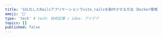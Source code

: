 ```yaml
---
title: 'SSL化したRailsアプリケーションでvite_railsを動作させる方法（Docker環境）'
emoji: '💎'
type: 'tech' # tech: 技術記事 / idea: アイデア
topics: []
published: false
---
```

